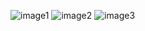![image1](https://user-images.githubusercontent.com/42029302/126105041-20ff2d3e-0b93-4b7c-878e-fed21b6078d1.PNG)
![image2](https://user-images.githubusercontent.com/42029302/126105049-897b9fda-71a0-4150-9bcc-08324225e2e9.PNG)
![image3](https://user-images.githubusercontent.com/42029302/126105059-005ba130-996b-49a1-bae9-bdcc07ab3974.PNG)
